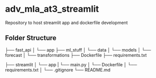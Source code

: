 # adv_mla_at3_streamlit
Repository to host streamlit app and dockerfile development

## Folder Structure
├── fast_api
│   └── app
├── ml_stuff
│   └── data
│   └── models
│       └── forecast
│       └── transformations
├── Dockerfile
├── requirements.txt


├── streamlit
│   └── app
|         └── main.py
│   └── Dockerfile
│   └── requirements.txt
│   └── .gitignore
└── README.md